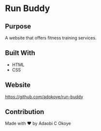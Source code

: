 # Run Buddy

## Purpose
A website that offers fitness training services.

## Built With
* HTML
* CSS

## Website
https://github.com/adokoye/run-buddy

## Contribution
Made with ❤️ by Adaobi C Okoye